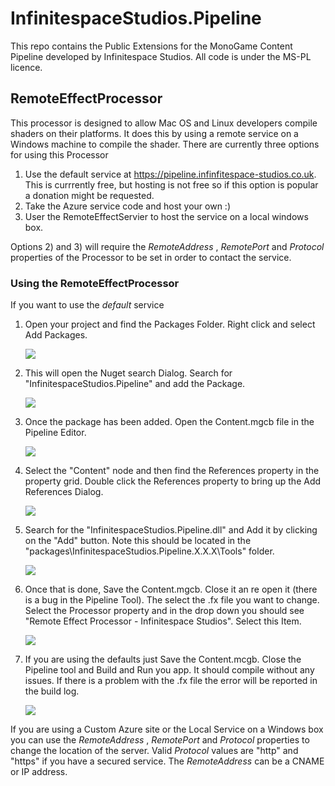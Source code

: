 # InfinitespaceStudios.Pipeline

This repo contains the Public Extensions for the MonoGame Content Pipeline developed by Infinitespace Studios. 
All code is under the MS-PL licence. 

## RemoteEffectProcessor

This processor is designed to allow Mac OS and Linux developers compile shaders on their platforms. It does this by 
using a remote service on a Windows machine to compile the shader. There are currently three options for using this 
Processor

1. Use the default service at https://pipeline.infinfitespace-studios.co.uk. This is currrently free, but hosting is not free so if this option is popular a donation might be requested.
2. Take the Azure service code and host your own :)
3. User the RemoteEffectServier to host the service on a local windows box.

Options 2) and 3) will require the *RemoteAddress* , *RemotePort* and *Protocol* properties of the Processor to be set in order to contact the service.

### Using the RemoteEffectProcessor

If you want to use the *default* service

1. Open your project and find the Packages Folder. Right click and select Add Packages.

    ![](https://github.com/infinitespace-studios/InfinitespaceStudios.Pipeline/wiki/images/AddPackage.png)

2. This will open the Nuget search Dialog. Search for "InfinitespaceStudios.Pipeline" and add the Package.

    ![](https://github.com/infinitespace-studios/InfinitespaceStudios.Pipeline/wiki/images/Add.png)

3. Once the package has been added. Open the Content.mgcb file in the Pipeline Editor.

    ![](https://github.com/infinitespace-studios/InfinitespaceStudios.Pipeline/wiki/images/OpenContent.png)

4. Select the "Content" node and then find the References property in the property grid. Double click the References property to bring up the Add References Dialog.

    ![](https://github.com/infinitespace-studios/InfinitespaceStudios.Pipeline/wiki/images/AddPipeline.png)

5. Search for the "InfinitespaceStudios.Pipeline.dll" and Add it by clicking on the "Add" button. Note this should be located in the "packages\InfinitespaceStudios.Pipeline.X.X.X\Tools" folder.

    ![](https://github.com/infinitespace-studios/InfinitespaceStudios.Pipeline/wiki/images/ChangeProcessor.png)

6. Once that is done, Save the Content.mgcb. Close it an re open it (there is a bug in the Pipeline Tool). The select the .fx file you want to change. Select the Processor property and in the drop down you should see "Remote Effect Processor - Infinitespace Studios". Select this Item.

    ![](https://github.com/infinitespace-studios/InfinitespaceStudios.Pipeline/wiki/images/RemoteEffect.png)

7. If you are using the defaults just Save the Content.mcgb. Close the Pipeline tool and Build and Run you app. It should compile without any issues. If there is a problem with the .fx file the error will be reported in the build log.

    ![](https://github.com/infinitespace-studios/InfinitespaceStudios.Pipeline/wiki/images/BuildAndRun.png)

If you are using a Custom Azure site or the Local Service on a Windows box you can use the *RemoteAddress* , *RemotePort* and *Protocol* properties to change the location of the server. Valid *Protocol* values are "http" and "https" if you have a secured service. The *RemoteAddress* can be a CNAME or IP address. 
